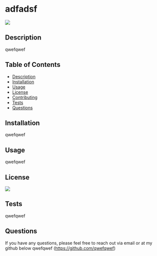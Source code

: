 
  # adfadsf
  <img src ="https://img.shields.io/badge/license-BSD_3-brightgreen"/>
  
  ## Description
  qwefqwef
 ## Table of Contents
 - [Description](#description)
 - [Installation](#installation)
 - [Usage](#usage)
 - [License](#license)
 - [Contributing](#contributing)
 - [Tests](#tests)
 - [Questions](#questions)
 ## Installation
  qwefqwef
 ## Usage
  qwefqwef
 ## License
 <img src ="https://img.shields.io/badge/license-BSD_3-brightgreen"/>
 <https://opensource.org/licenses/BSD-3-Clause>
 
 ## Tests
 qwefqwef
 ## Questions
 If you have any questions, please feel free to reach out via email or at my github below
 qwefqwef
 (https://github.com/qwefqwef)

